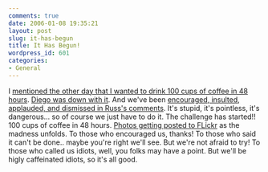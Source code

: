 ```yaml
---
comments: true
date: 2006-01-08 19:35:21
layout: post
slug: it-has-begun
title: It Has Begun!
wordpress_id: 601
categories:
- General
---
```


I [mentioned the other day that I wanted to drink 100 cups of coffee in 48 hours](http://www.rowehl.com/blog/?p=600). [Diego was down with it](http://www.dynamicobjects.com/d2r/archives/003314.html). And we've been [encouraged, insulted, applauded, and dismissed in Russ's comments](http://www.russellbeattie.com/notebook/1008731.html). It's stupid, it's pointless, it's dangerous... so of course we just have to do it. The challenge has started!! 100 cups of coffee in 48 hours. [Photos getting posted to FLickr](http://www.flickr.com/photos/miker) as the madness unfolds. To those who encouraged us, thanks! To those who said it can't be done.. maybe you're right we'll see. But we're not afraid to try! To those who called us idiots, well, you folks may have a point. But we'll be higly caffeinated idiots, so it's all good.
